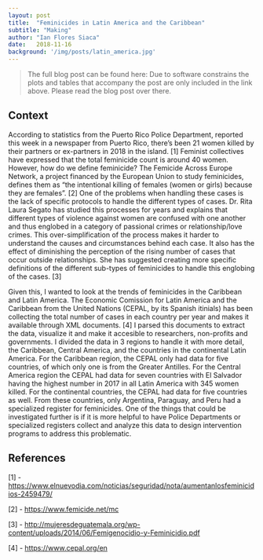 ```yaml
---
layout: post
title:  "Feminicides in Latin America and the Caribbean"
subtitle: "Making"
author: "Ian Flores Siaca"
date:   2018-11-16
background: '/img/posts/latin_america.jpg'
---
```


> The full blog post can be found here: []()
> Due to software constrains the plots and tables that accompany the post are only included in the link above. Please read the blog post over there. 

## Context

According to statistics from the Puerto Rico Police Department, reported this week in a newspaper from Puerto Rico, there’s been 21 women killed by their partners or ex-partners in 2018 in the island. [1] Feminist collectives have expressed that the total feminicide count is around 40 women. However, how do we define feminicide? The Femicide Across Europe Network, a project financed by the European Union to study feminicides, defines them as “the intentional killing of females (women or girls) because they are females”. [2] One of the problems when handling these cases is the lack of specific protocols to handle the different types of cases. Dr. Rita Laura Segato has studied this processes for years and explains that different types of violence against women are confused with one another and thus englobed in a category of passional crimes or relationship/love crimes. This over-simplification of the process makes it harder to understand the causes and circumstances behind each case. It also has the effect of diminishing the perception of the rising number of cases that occur outside relationships. She has suggested creating more specific definitions of the different sub-types of feminicides to handle this englobing of the cases. [3]

Given this, I wanted to look at the trends of feminicides in the Caribbean and Latin America. The Economic Comission for Latin America and the Caribbean from the United Nations (CEPAL, by its Spanish itinials) has been collecting the total number of cases in each country per year and makes it available through XML documents. [4] I parsed this documents to extract the data, visualize it and make it accesible to researchers, non-profits and governments. I divided the data in 3 regions to handle it with more detail, the Caribbean, Central America, and the countries in the continental Latin America. For the Caribbean region, the CEPAL only had data for five countries, of which only one is from the Greater Antilles. For the Central America region the CEPAL had data for seven countries with El Salvador having the highest number in 2017 in all Latin America with 345 women killed. For the continental countries, the CEPAL had data for five countries as well. From these countries, only Argentina, Paraguay, and Peru had a specialized register for feminicides. One of the things that could be investigated further is if it is more helpful to have Police Departments or specialized registers collect and analyze this data to design intervention programs to address this problematic.

## References

[1] - https://www.elnuevodia.com/noticias/seguridad/nota/aumentanlosfeminicidios-2459479/

[2] - https://www.femicide.net/mc

[3] - http://mujeresdeguatemala.org/wp-content/uploads/2014/06/Femigenocidio-y-Feminicidio.pdf

[4] - https://www.cepal.org/en
